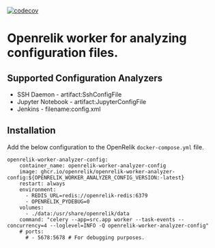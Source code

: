 [![codecov](https://codecov.io/gh/hacktobeer/openrelik-worker-config-analyzer/graph/badge.svg?token=OO7IJFIYTD)](https://codecov.io/gh/hacktobeer/openrelik-worker-config-analyzer)

# Openrelik worker for analyzing configuration files.

## Supported Configuration Analyzers
* SSH Daemon - artifact:SshConfigFile
* Jupyter Notebook - artifact:JupyterConfigFile
* Jenkins - filename:config.xml

## Installation
Add the below configuration to the OpenRelik `docker-compose.yml` file.

```
openrelik-worker-analyzer-config:
    container_name: openrelik-worker-analyzer-config
    image: ghcr.io/openrelik/openrelik-worker-analyzer-config:${OPENRELIK_WORKER_ANALYZER_CONFIG_VERSION:-latest}
    restart: always
    environment:
      - REDIS_URL=redis://openrelik-redis:6379
      - OPENRELIK_PYDEBUG=0
    volumes:
      - ./data:/usr/share/openrelik/data
    command: "celery --app=src.app worker --task-events --concurrency=4 --loglevel=INFO -Q openrelik-worker-analyzer-config"
    # ports:
      # - 5678:5678 # For debugging purposes.
```
